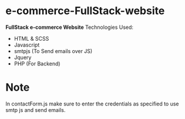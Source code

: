 # e-commerce-FullStack-website
**FullStack e-commerce Website**
Technologies Used:
- HTML & SCSS
- Javascript
- smtpjs (To Send emails over JS)
- Jquery
- PHP (For Backend)

# Note
In contactForm.js make sure to enter the credentials as specified to use smtp js and send emails.

